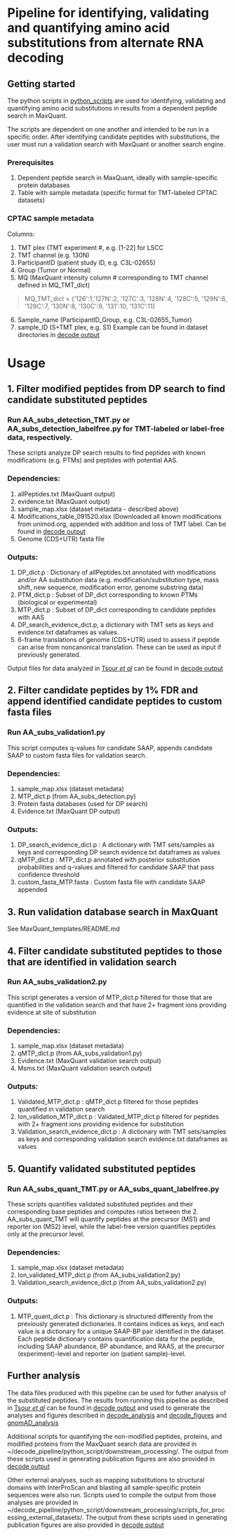 # Pipeline for identifying, validating and quantifying amino acid substitutions from alternate RNA decoding

## Getting started 

The python scripts in [python_scripts](python_scripts/) are used for identifying, validating and quantifying amino acid substitutions in results from a dependent peptide search in MaxQuant. 

The scripts are dependent on one another and intended to be run in a specific order. After identifying candidate peptides with substitutions, the user must run a validation search with MaxQuant or another search engine. 

### Prerequisites
1. Dependent peptide search in MaxQuant, ideally with sample-specific protein databases
2. Table with sample metadata (specific format for TMT-labeled CPTAC datasets)

### CPTAC sample metadata 
Columns: 
1. TMT plex (TMT experiment #, e.g. [1-22] for LSCC
2. TMT channel (e.g. 130N)
3. ParticipantID (patient study ID, e.g. C3L-02655)
4. Group (Tumor or Normal)
5. MQ (MaxQuant intensity column # corresponding to TMT channel defined in MQ_TMT_dict)
> MQ_TMT_dict = {'126':1,'127N':2, '127C':3, '128N':4, '128C':5, '129N':6, '129C':7, '130N':8, '130C':9, '131':10, ‘131C’:11}
6. Sample_name (ParticipantID_Group, e.g. C3L-02655_Tumor)
7. sample_ID (S+TMT plex, e.g. S1)
Example can be found in dataset directories in [decode output](https://drive.google.com/open?id=15YoTBTZh4MdtAqHbibkYieEqyLyFi5hb&usp=drive_fs)

# Usage 

## 1. Filter modified peptides from DP search to find candidate substituted peptides
### Run **AA_subs_detection_TMT.py** or **AA_subs_detection_labelfree.py** for TMT-labeled or label-free data, respectively. 

These scripts analyze DP search results to find peptides with known modifications (e.g. PTMs) and peptides with potential AAS.

### Dependencies:
1. allPeptides.txt (MaxQuant output)
2. evidence.txt (MaxQuant output)
3. sample_map.xlsx (dataset metadata - described above)
4. Modifications_table_091520.xlsx (Downloaded all known modifications from unimod.org, appended with addition and loss of TMT label. Can be found in [decode output](https://drive.google.com/open?id=15YoTBTZh4MdtAqHbibkYieEqyLyFi5hb&usp=drive_fs)
5. Genome (CDS+UTR) fasta file

### Outputs:
1. DP_dict.p : Dictionary of allPeptides.txt annotated with modifications and/or AA substitution data (e.g. modification/substitution type, mass shift, new sequence, modification error, genome substring data)
2. PTM_dict.p : Subset of DP_dict corresponding to known PTMs (biological or experimental)
3. MTP_dict.p : Subset of DP_dict corresponding to candidate peptides with AAS
4. DP_search_evidence_dict.p, a dictionary with TMT sets as keys and evidence.txt dataframes as values.
5.  6-frame translations of genome (CDS+UTR) used to assess if peptide can arise from noncanonical translation.
These can be used as input if previously generated.

Output files for data analyzed in [Tsour *et al*](https://doi.org/10.1101/2024.08.26.609665) can be found in [decode output](https://drive.google.com/open?id=15YoTBTZh4MdtAqHbibkYieEqyLyFi5hb&usp=drive_fs)

## 2. Filter candidate peptides by 1% FDR and append identified candidate peptides to custom fasta files

### Run **AA_subs_validation1.py** 

This script computes q-values for candidate SAAP, appends candidate SAAP to custom fasta files for validation search.

### Dependencies:
1. sample_map.xlsx (dataset metadata)
2. MTP_dict.p (from AA_subs_detection.py)
3. Protein fasta databases (used for DP search)
4. Evidence.txt (MaxQuant DP output)

### Outputs:
1. DP_search_evidence_dict.p : A dictionary with TMT sets/samples as keys and corresponding DP search evidence.txt dataframes as values
2. qMTP_dict.p : MTP_dict.p annotated with posterior substitution probabilities and q-values and filtered for candidate SAAP that pass confidence threshold
3. custom_fasta_MTP.fasta : Custom fasta file with candidate SAAP appended

## 3. Run validation database search in MaxQuant
See MaxQuant_templates/README.md

## 4. Filter candidate substituted peptides to those that are identified in validation search 

### Run **AA_subs_validation2.py** 

This script generates a version of MTP_dict.p filtered for those that are quantified in the validation search and that have 2+ fragment ions providing evidence at site of substitution

### Dependencies:
1. sample_map.xlsx (dataset metadata)
2. qMTP_dict.p (from AA_subs_validation1.py)
4. Evidence.txt (MaxQuant validation search output)
5. Msms.txt (MaxQuant validation search output)

### Outputs:
1. Validated_MTP_dict.p : qMTP_dict.p filtered for those peptides quantified in validation search
2. Ion_validation_MTP_dict.p : Validated_MTP_dict.p filtered for peptides with 2+ fragment ions providing evidence for substitution
3. Validation_search_evidence_dict.p : A dictionary with TMT sets/samples as keys and corresponding validation search evidence.txt dataframes as values

## 5. Quantify validated substituted peptides

### Run **AA_subs_quant_TMT.py** or **AA_subs_quant_labelfree.py** 

These scripts quantifies validated substituted peptides and their corresponding base peptides and computes ratios between the 2. AA_subs_quant_TMT will quantify peptides at the precursor (MS1) and reporter ion (MS2) level, while the label-free version quantifies peptides only at the precursor level. 

### Dependencies:
1. sample_map.xlsx (dataset metadata)
2. Ion_validated_MTP_dict.p (from AA_subs_validation2.py)
4. Validation_search_evidence_dict.p (from AA_subs_validation2.py)

### Outputs:
1. MTP_quant_dict.p : This dictionary is structured differently from the previously generated dictionaries. It contains indices as keys, and each value is a dictionary for a unique SAAP-BP pair identified in the dataset. Each peptide dictionary contains quantification data for the peptide, including SAAP abundance, BP abundance, and RAAS, at the precursor (experiment)-level and reporter ion (patient sample)-level.


## Further analysis
The data files produced with this pipeline can be used for futher analysis of the substituted peptides. The results from running this pipeline as described in [Tsour *et al*](https://doi.org/10.1101/2024.08.26.609665) can be found in [decode output](https://drive.google.com/open?id=15YoTBTZh4MdtAqHbibkYieEqyLyFi5hb&usp=drive_fs) and used to generate the analyses and figures described in [decode_analysis](https://github.com/SlavovLab/decode/tree/main/decode_analysis) and [decode_figures](https://github.com/SlavovLab/decode/tree/main/decode_figures) and [gnomAD_analysis](https://github.com/SlavovLab/decode/tree/main/gonmAD_analysis)

Additional scripts for quantifying the non-modified peptides, proteins, and modified proteins from the MaxQuant search data are provided in ~/decode_pipeline/python_script/downstream_processing/. The output from these scripts used in generating publication figures are also provided in [decode output](https://drive.google.com/open?id=15YoTBTZh4MdtAqHbibkYieEqyLyFi5hb&usp=drive_fs)

Other external analyses, such as mapping substitutions to structural domains with InterProScan and blasting all sample-specific protein sequences were also run. Scripts used to compile the output from those analyses are provided in ~/decode_pipeline/python_script/downstream_processing/scripts_for_processing_external_datasets/. The output from these scripts used in generating publication figures are also provided in [decode output](https://drive.google.com/open?id=15YoTBTZh4MdtAqHbibkYieEqyLyFi5hb&usp=drive_fs)

